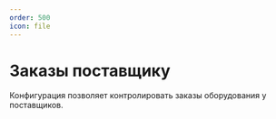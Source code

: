 ```yaml
---
order: 500
icon: file
---
```


# Заказы поставщику

Конфигурация позволяет контролировать заказы оборудования у поставщиков.